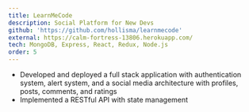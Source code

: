 ```yaml
---
title: LearnMeCode
description: Social Platform for New Devs
github: 'https://github.com/hollisma/learnmecode'
external: https://calm-fortress-13806.herokuapp.com/
tech: MongoDB, Express, React, Redux, Node.js
order: 5
---
```


- Developed and deployed a full stack application with authentication system, alert system, and a social media architecture with profiles, posts, comments, and ratings
- Implemented a RESTful API with state management
